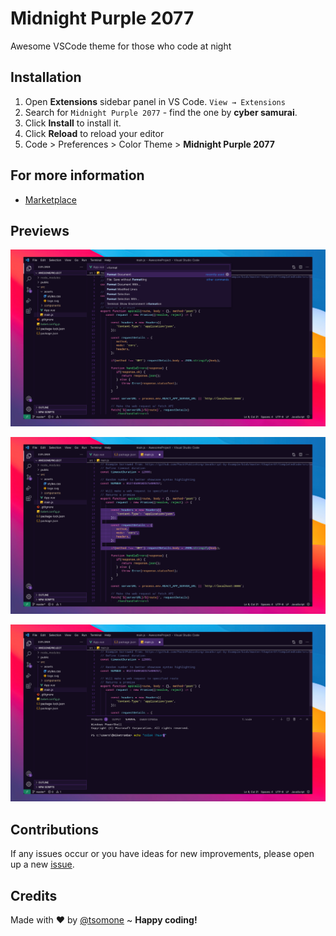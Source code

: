# Midnight Purple 2077

Awesome VSCode theme for those who code at night

## Installation

1. Open **Extensions** sidebar panel in VS Code. `View → Extensions`
2. Search for `Midnight Purple 2077` - find the one by **cyber samurai**.
3. Click **Install** to install it.
4. Click **Reload** to reload your editor
5. Code > Preferences > Color Theme > **Midnight Purple 2077**

## For more information

- [Marketplace](https://marketplace.visualstudio.com/items?itemName=cybersamurai.midnight-purple-2077)

## Previews

![Preview 1](https://github.com/tsomone/midnight-purple-theme/blob/main/images/preview1.png)

![Preview 2](https://github.com/tsomone/midnight-purple-theme/blob/main/images/preview2.png)

![Preview 3](https://github.com/tsomone/midnight-purple-theme/blob/main/images/preview3.png)

## Contributions

If any issues occur or you have ideas for new improvements, please open up a new [issue](https://github.com/tsomone/midnight-purple-theme/issues).

## Credits

Made with ❤️ by [@tsomone](https://github.com/tsomone) ~ **Happy coding!**

